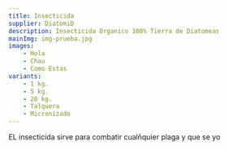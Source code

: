 ```yaml
---
title: Insecticida
supplier: DiatomiD
description: Insecticida Organico 100% Tierra de Diatomeas
mainImg: img-prueba.jpg
images: 
    - Hola
    - Chau
    - Como Estas
variants: 
    - 1 kg.
    - 5 kg.
    - 20 kg.
    - Talquera
    - Micronizado
---
```

EL insecticida sirve para combatir cualñquier plaga y que se yo 